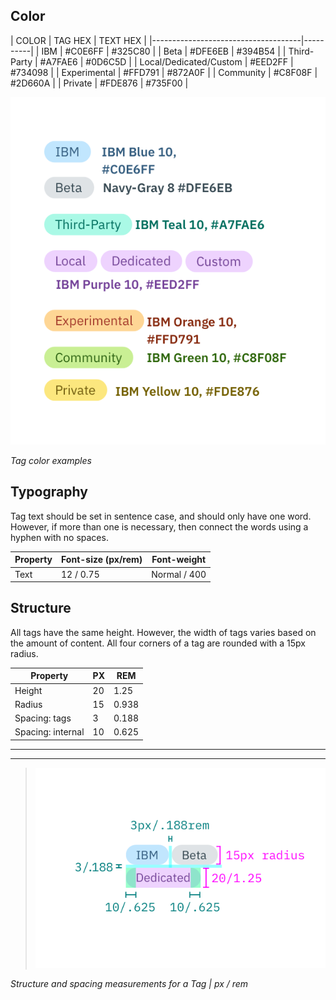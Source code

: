 ## Color

| COLOR                   | TAG HEX   | TEXT HEX |
|-------------------------------------|----------|
| IBM                     | #C0E6FF   | #325C80  |
| Beta                    | #DFE6EB   | #394B54  |
| Third-Party             | #A7FAE6   | #0D6C5D  |
| Local/Dedicated/Custom  | #EED2FF   | #734098  |
| Experimental            | #FFD791   | #872A0F  |
| Community               | #C8F08F   | #2D660A  |
| Private                 | #FDE876   | #735F00  |

![Tag color examples](images/tag-style-2.png)

_Tag color examples_

## Typography

Tag text should be set in sentence case, and should only have one word. However, if more than one is necessary, then connect the words using a hyphen with no spaces.

| Property | Font-size (px/rem)      | Font-weight  |
|----------|----------------|--------------|
| Text     | 12 / 0.75 | Normal / 400 |

## Structure

All tags have the same height. However, the width of tags varies based on the amount of content. All four corners of a tag are rounded with a 15px radius.

| Property          | PX | REM   |
|-------------------|----|-------|
| Height            | 20 | 1.25  |
| Radius            | 15 | 0.938 |
| Spacing: tags     | 3  | 0.188 |
| Spacing: internal | 10 | 0.625 |

---
***
> ![Structure and spacing measurements](images/tag-style-1.png)

_Structure and spacing measurements for a Tag | px / rem_
